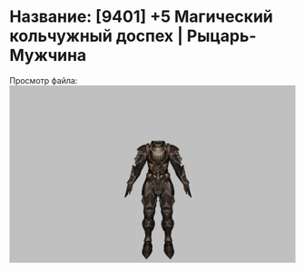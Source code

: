 # Название: [9401] +5 Магический кольчужный доспех | Рыцарь-Мужчина

Просмотр файла:
![p000006.png](p000006.png)